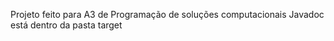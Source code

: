 Projeto feito para A3 de Programação de soluções computacionais
Javadoc está dentro da pasta target
